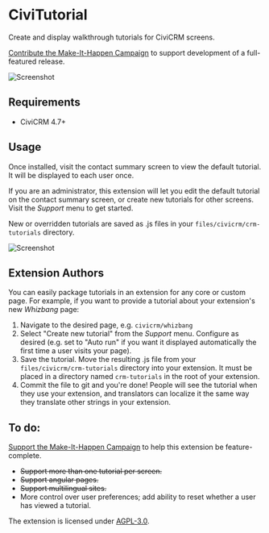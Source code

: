 # CiviTutorial

Create and display walkthrough tutorials for CiviCRM screens.

[Contribute the Make-It-Happen Campaign](https://civicrm.org/make-it-happen/civitutorial) to support development of a full-featured release.

![Screenshot](/images/view-tour.gif)

## Requirements

* CiviCRM 4.7+

## Usage

Once installed, visit the contact summary screen to view the default tutorial. It will be displayed to each user once.

If you are an administrator, this extension will let you edit the default tutorial on the contact summary screen, or create new tutorials for other screens. Visit the *Support* menu to get started.

New or overridden tutorials are saved as .js files in your `files/civicrm/crm-tutorials` directory.

![Screenshot](/images/edit-tour.gif)

## Extension Authors

You can easily package tutorials in an extension for any core or custom page. For example, if you want to provide a tutorial about your extension's new *Whizbang* page:
1. Navigate to the desired page, e.g. `civicrm/whizbang`
2. Select "Create new tutorial" from the *Support* menu. Configure as desired (e.g. set to "Auto run" if you want it displayed automatically the first time a user visits your page).
3. Save the tutorial. Move the resulting .js file from your `files/civicrm/crm-tutorials` directory into your extension. It must be placed in a directory named `crm-tutorials` in the root of your extension.
4. Commit the file to git and you're done! People will see the tutorial when they use your extension, and translators can localize it the same way they translate other strings in your extension.

## To do:

[Support the Make-It-Happen Campaign](https://civicrm.org/make-it-happen/civitutorial) to help this extension be feature-complete.

* ~~Support more than one tutorial per screen.~~
* ~~Support angular pages.~~
* ~~Support multilingual sites.~~
* More control over user preferences; add ability to reset whether a user has viewed a tutorial.

The extension is licensed under [AGPL-3.0](LICENSE.txt).